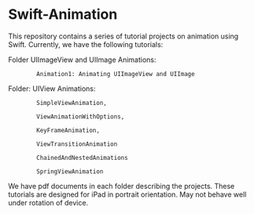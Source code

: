 Swift-Animation
===============

This repository contains a series of tutorial projects on animation using Swift. Currently, we have the following tutorials:

Folder UIImageView and UIImage Animations:

            Animation1: Animating UIImageView and UIImage
   
Folder: UIView Animations:

            SimpleViewAnimation,
  
            ViewAnimationWithOptions,
            
            KeyFrameAnimation,
            
            ViewTransitionAnimation
            
            ChainedAndNestedAnimations
            
            SpringViewAnimation
  
  
  
We have pdf documents in each folder describing the projects. These tutorials are designed for iPad in portrait orientation. May not behave well under rotation of device.  
